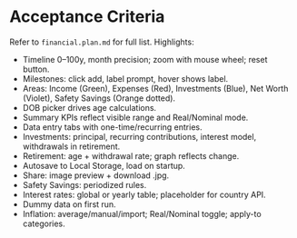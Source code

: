 # Acceptance Criteria

Refer to `financial.plan.md` for full list. Highlights:

- Timeline 0–100y, month precision; zoom with mouse wheel; reset button.
- Milestones: click add, label prompt, hover shows label.
- Areas: Income (Green), Expenses (Red), Investments (Blue), Net Worth (Violet), Safety Savings (Orange dotted).
- DOB picker drives age calculations.
- Summary KPIs reflect visible range and Real/Nominal mode.
- Data entry tabs with one-time/recurring entries.
- Investments: principal, recurring contributions, interest model, withdrawals in retirement.
- Retirement: age + withdrawal rate; graph reflects change.
- Autosave to Local Storage, load on startup.
- Share: image preview + download .jpg.
- Safety Savings: periodized rules.
- Interest rates: global or yearly table; placeholder for country API.
- Dummy data on first run.
- Inflation: average/manual/import; Real/Nominal toggle; apply-to categories.

